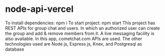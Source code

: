 # node-api-vercel
To install dependencies: npm i
To start project: npm start
This project has REST APIs for group chat and users. In which an authorized user can create the group and add & remove members from it. A live messaging facility is also available. 
In this app, cometchat.com APIs are used. 
The other technologies used are Node js, Express js, Knex, and Postgresql as database
